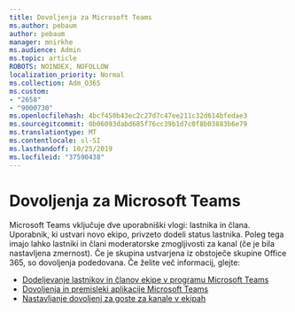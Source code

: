 ```yaml
---
title: Dovoljenja za Microsoft Teams
ms.author: pebaum
author: pebaum
manager: mnirkhe
ms.audience: Admin
ms.topic: article
ROBOTS: NOINDEX, NOFOLLOW
localization_priority: Normal
ms.collection: Adm_O365
ms.custom:
- "2658"
- "9000730"
ms.openlocfilehash: 4bcf450b43ec2c27d7c47ee211c32d614bfedae3
ms.sourcegitcommit: 0b06093dabd685f76cc39b1d7c0f8b03883b6e79
ms.translationtype: MT
ms.contentlocale: sl-SI
ms.lasthandoff: 10/25/2019
ms.locfileid: "37590438"
---
```

# <a name="microsoft-teams-permissions"></a>Dovoljenja za Microsoft Teams

Microsoft Teams vključuje dve uporabniški vlogi: lastnika in člana. Uporabnik, ki ustvari novo ekipo, privzeto dodeli status lastnika. Poleg tega imajo lahko lastniki in člani moderatorske zmogljivosti za kanal (če je bila nastavljena zmernost). Če je skupina ustvarjena iz obstoječe skupine Office 365, so dovoljenja podedovana. Če želite več informacij, glejte:

- [Dodeljevanje lastnikov in članov ekipe v programu Microsoft Teams](https://docs.microsoft.com/microsoftteams/assign-roles-permissions)
- [Dovoljenja in premisleki aplikacije Microsoft Teams](https://docs.microsoft.com/microsoftteams/app-permissions)
- [Nastavljanje dovoljenj za goste za kanale v ekipah](https://support.office.com/article/4756c468-2746-4bfd-a582-736d55fcc169)
